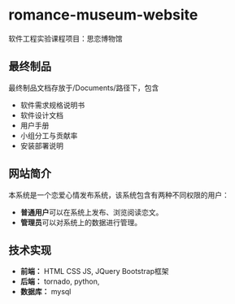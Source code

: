 # romance-museum-website
软件工程实验课程项目：思恋博物馆

## 最终制品

最终制品文档存放于/Documents/路径下，包含

* 软件需求规格说明书
* 软件设计文档
* 用户手册
* 小组分工与贡献率
* 安装部署说明

## 网站简介

本系统是一个恋爱心情发布系统，该系统包含有两种不同权限的用户：

* **普通用户**可以在系统上发布、浏览阅读恋文。
* **管理员**可以对系统上的数据进行管理。

## 技术实现

* **前端：**  HTML CSS JS, JQuery Bootstrap框架 
* **后端：**  tornado, python, 
* **数据库：** mysql 
